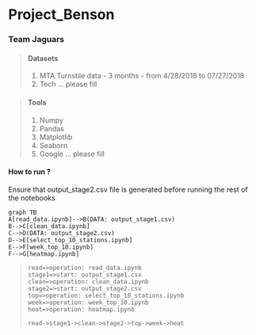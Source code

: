 # Project_Benson
### Team Jaguars

> #### Datasets
>
>  	1. MTA Turnstile data - 3 months - from 4/28/2018 to 07/27/2018
>  	2. Tech ... please fill 



> #### Tools
>
> 1. Numpy
> 2. Pandas
> 3. Matplotlib
> 4. Seaborn
> 5. Google ... please fill 



#### How to run ?

Ensure that output_stage2.csv file is generated before running the rest of the notebooks

``` mermaid
graph TB
A[read_data.ipynb]-->B(DATA: output_stage1.csv)
B-->C[clean_data.ipynb]
C-->D(DATA: output_stage2.csv)
D-->E[select_top_10_stations.ipynb]
E-->F[week_top_10.ipynb] 
F-->G[heatmap.ipynb]
```



>
>
>
>
>
>
>
>
> ``` flow
> read=>operation: read_data.ipynb
> stage1=>start: output_stage1.csv
> clean=>operation: clean_data.ipynb
> stage2=>start: output_stage2.csv
> top=>operation: select_top_10_stations.ipynb
> week=>operation: week_top_10.ipynb
> heat=>operation: heatmap.ipynb
> 
> read->stage1->clean->stage2->top->week->heat
> ```
>
>



